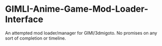 # GIMLI-Anime-Game-Mod-Loader-Interface
An attempted mod loader/manager for GIMI/3dmigoto. No promises on any sort of completion or timeline.
